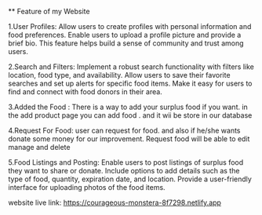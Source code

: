 ** Feature of my Website 

1.User Profiles:
Allow users to create profiles with personal information and food preferences.
Enable users to upload a profile picture and provide a brief bio.
This feature helps build a sense of community and trust among users. 

2.Search and Filters:
Implement a robust search functionality with filters like location, food type, and availability.
Allow users to save their favorite searches and set up alerts for specific food items.
Make it easy for users to find and connect with food donors in their area. 

 3.Added the Food :
 There is a way to add your surplus food if you want. in the add product page you can add food . and it wii be store in our database 

 4.Request For Food: user can request for food. and also if he/she wants donate some money for our improvement. Request food will be able to edit manage and delete 

 5.Food Listings and Posting:
Enable users to post listings of surplus food they want to share or donate.
Include options to add details such as the type of food, quantity, expiration date, and location.
Provide a user-friendly interface for uploading photos of the food items.
 

 website live link: https://courageous-monstera-8f7298.netlify.app
